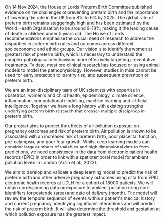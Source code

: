 On 14 Nov 2024, the House of Lords Preterm Birth Committee published evidence on the challenges of preventing preterm birth and the importance of lowering the rate in the UK from 8% to 6% by 2025. The global rate of preterm birth remains staggeringly high and has been estimated by the World Health Organisation to be around 9-18%, making it the leading cause of death in children under 5 years old. The House of Lords recommendations emphasise the crucial need of research to address the disparities in preterm birth rates and outcomes across different socioeconomic and ethnic groups. Our vision is to identify the women at greatest risk of preterm birth, which is necessary to understand the complex pathological mechanisms more effectively targeting preventative treatments. To date, most pre-clinical research has focused on using animal models to model the pathophysiology. However, studies in mice cannot be used for early prediction to identify risk, and subsequent prevention of preterm birth.

We are an inter-disciplinary team of UK scientists with expertise in obstetrics, women's and child health, epidemiology, climate science, inflammation, computational modelling, machine learning and artificial intelligence. Together we have a long history with existing strengths underlying preterm birth research that crosses multiple disciplines in preterm birth.

Our project aims to predict the effects of air pollution exposure on pregnancy outcomes and risk of preterm birth. Air pollution is known to be associated with an increased risk of preterm birth, poor placental function, pre-eclampsia, and poor fetal growth. Whilst deep learning models can consider large numbers of variables and high dimensional data to form predictions, we need consistency in the data from electronic patient health records (EPIC) in order to link with a spatiotemporal model for ambient pollution levels in London (Arain et al., 2023).

We aim to develop and validate a deep learning model to predict the risk of preterm birth and other adverse pregnancy outcomes using data from EPIC electronic health records at UCLH for a cohort of 18000 patients. We will obtain corresponding data on exposure to ambient pollution using non-identifiers for postcode (area) and date of delivery (month). The model will review the temporal sequence of events within a patient's medical history and current pregnancy, identifying significant interactions and will predict the risk of preterm birth. It will also determine the threshold and gestation at which pollution exposure has the greatest impact.
